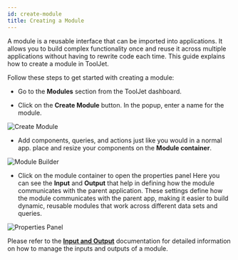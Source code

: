 ```yaml
---
id: create-module
title: Creating a Module
---
```


A module is a reusable interface that can be imported into applications. It allows you to build complex functionality once and reuse it across multiple applications without having to rewrite code each time. This guide explains how to create a module in ToolJet.

Follow these steps to get started with creating a module:

- Go to the **Modules** section from the ToolJet dashboard.

<!-- <img className="screenshot-full img-full" src="/img/app-builder/modules/dashboard.png" alt="Dashboard" />  -->

- Click on the **Create Module** button. In the popup, enter a name for the module.
<img className="screenshot-full img-s" src="/img/app-builder/modules/create-module-modal.png" alt="Create Module" />

- Add components, queries, and actions just like you would in a normal app. place and resize your components on the **Module container**. 

<img className="screenshot-full img-full" src="/img/app-builder/modules/module-builder.png" alt="Module Builder" />

- Click on the module container to open the properties panel Here you can see the **Input** and **Output** that help in defining how the module communicates with the parent application. These settings define how the module communicates with the parent app, making it easier to build dynamic, reusable modules that work across different data sets and queries.

<img className="screenshot-full img-s" src="/img/app-builder/modules/module-container-property.png" alt="Properties Panel" /> 

<!-- ## Example

Suppose you're building a **Form** module that needs to communicate with its parent app. You can do this by configuring inputs to receive data from the parent app and outputs to send data back.

Here’s how it works:

- **Inputs**: Send data or trigger queries from the parent app into the module.

<img className="screenshot-full img-m" style={{ marginBottom:'15px' }} src="/img/app-builder/modules/module-input.png" alt="Module Input" /> 

- **Outputs**: Send data back from the module to the parent app.
<img className="screenshot-full img-m" style={{ marginBottom:'15px' }}  src="/img/app-builder/modules/module-output.png" alt="Module Output" /> 

- **Test Input**: Use this to test your input configuration before importing the module into an app.
<img className="screenshot-full img-full" style={{ marginBottom:'15px' }}   src="/img/app-builder/modules/module-test.png" alt="Test Input" />  -->

Please refer to the **[Input and Output](/docs/beta/app-builder/modules/input-output)** documentation for detailed information on how to manage the inputs and outputs of a module.